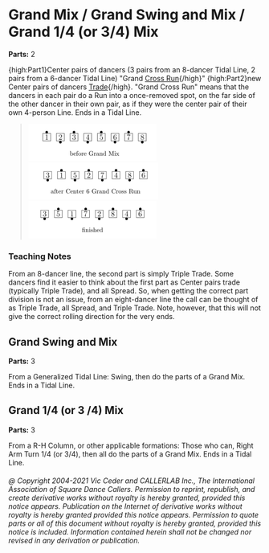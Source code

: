 
# Grand Mix / Grand Swing and Mix / Grand 1/4 (or 3/4) Mix
**Parts:** 2  



{high:Part1}Center pairs of dancers (3 pairs from an 8-dancer Tidal
Line, 2 pairs from a 6-dancer Tidal Line) "Grand [Cross Run](../b2/run.md){/high}"
{high:Part2}new Center pairs of dancers
[Trade](../b2/trade.md){/high}.
"Grand Cross Run"
means that the dancers in each pair do a Run into a once-removed
spot, on the far side of the other dancer in their own pair, as if
they were the center pair of their own 4-person Line. Ends in a Tidal Line.


> 
> ![alt](grand_mix-1.png)
> ![alt](grand_mix-2.png)
> ![alt](grand_mix-3.png)
> 
### Teaching Notes
 From an 8-dancer line, the second part is
simply Triple Trade. Some dancers find it easier to think about the
first part as Center pairs trade (typically Triple Trade), and all
Spread. So, when getting the correct part division is not an issue,
from an eight-dancer line the call can be thought of as Triple Trade,
all Spread, and Triple Trade. Note, however, that this will not give
the correct rolling direction for the very ends.

## Grand Swing and Mix
**Parts:** 3  


From a Generalized Tidal Line: Swing, then do the parts of a Grand Mix. Ends in a Tidal Line.

## Grand 1/4 (or 3 /4) Mix
**Parts:** 3  


From a R-H Column, or other applicable formations: Those who
can, Right Arm Turn 1/4 (or 3/4), then all do the parts of a Grand
Mix. Ends in a Tidal Line.
###### @ Copyright 2004-2021 Vic Ceder and CALLERLAB Inc., The International Association of Square Dance Callers. Permission to reprint, republish, and create derivative works without royalty is hereby granted, provided this notice appears. Publication on the Internet of derivative works without royalty is hereby granted provided this notice appears. Permission to quote parts or all of this document without royalty is hereby granted, provided this notice is included. Information contained herein shall not be changed nor revised in any derivation or publication.
